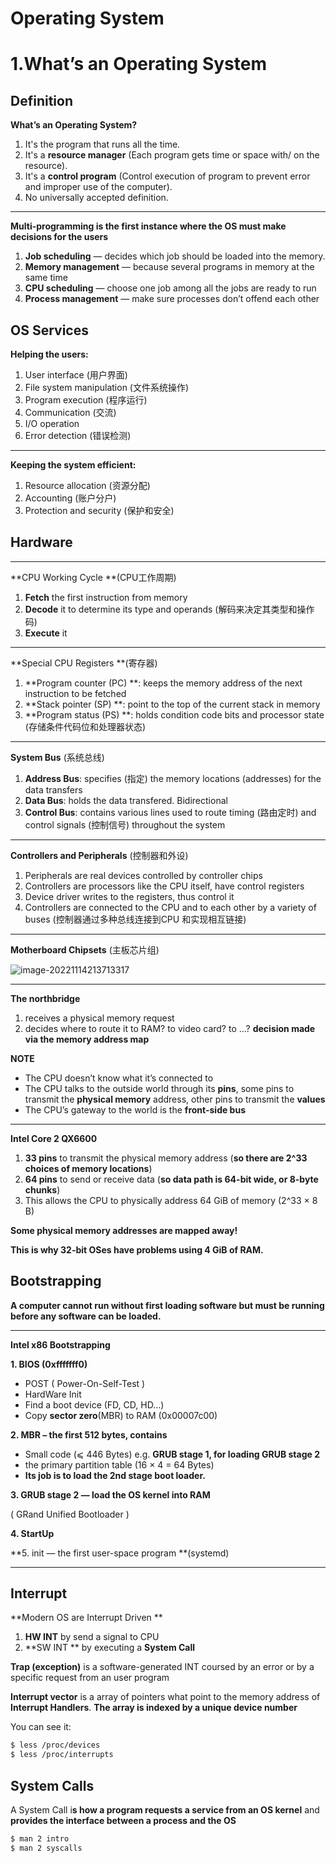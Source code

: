 # Operating System



# 1.What’s an Operating System

## Definition

**What’s an Operating System?**

1. It's the program that runs all the time.
2. It's a **resource manager** (Each program gets time or space with/ on the resource).
3. It's a **control program** (Control execution of  program to prevent error and improper use of the computer).
4. No universally accepted definition.



------

**Multi-programming is the first instance where the OS must make decisions for the users**

1. **Job scheduling** — decides which job should be loaded into the memory.
2. **Memory management** — because several programs in memory at the same time
3. **CPU scheduling** — choose one job among all the jobs are ready to run
4. **Process management** — make sure processes don’t offend each other



## OS Services

**Helping the users:**

1. User interface (用户界面)
2. File system manipulation (文件系统操作)
3. Program execution (程序运行)
4. Communication (交流)
5. I/O operation
6. Error detection (错误检测)



------

**Keeping the system efficient:**

1. Resource allocation (资源分配)
2. Accounting (账户分户)
3. Protection and security (保护和安全)





## Hardware

------

**CPU Working Cycle **(CPU工作周期)

1. **Fetch** the first instruction from memory
2. **Decode** it to determine its type and operands (解码来决定其类型和操作码)
3. **Execute** it



------

**Special CPU Registers **(寄存器)

1. **Program counter (PC) **: keeps the memory address of the next instruction to be fetched
2. **Stack pointer (SP) **: point to the top of the current stack in memory
3. **Program status (PS) **: holds condition code bits and processor state (存储条件代码位和处理器状态)



------

**System Bus** (系统总线)

1. **Address Bus**: specifies (指定) the memory locations (addresses) for the data transfers
2. **Data Bus**: holds the data transfered. Bidirectional
3. **Control Bus**: contains various lines used to route timing (路由定时) and control signals (控制信号) throughout the system



------

**Controllers and Peripherals** (控制器和外设)

1. Peripherals are real devices controlled by controller chips
2. Controllers are processors like the CPU itself, have control registers
3. Device driver writes to the registers, thus control it
4. Controllers are connected to the CPU and to each other by a variety of buses (控制器通过多种总线连接到CPU 和实现相互链接)



------

**Motherboard Chipsets** (主板芯片组)

![image-20221114213713317](/home/user/.config/Typora/typora-user-images/image-20221114213713317.png)

------

**The northbridge**

1. receives a physical memory request
2. decides where to route it to RAM?  to video card? to ...?  **decision made via the memory address map**



**NOTE**

-  The CPU doesn’t know what it’s connected to
- The CPU talks to the outside world through its **pins**, some pins to transmit the **physical memory** address, other pins to transmit the **values**
- The CPU’s gateway to the world is the **front-side bus**



------

**Intel Core 2 QX6600** 

1. **33 pins** to transmit the physical memory address (**so there are 2^33 choices of memory locations**)
2. **64 pins** to send or receive data (**so data path is 64-bit wide, or 8-byte chunks**)
3. This allows the CPU to physically address 64 GiB of memory (2^33 × 8 B)



**Some physical memory addresses are mapped away!**

**This is why 32-bit OSes have problems using 4 GiB of RAM.**



## Bootstrapping

**A computer cannot run without first loading software but must be running before any software can be loaded.**

------

**Intel x86 Bootstrapping**

**1. BIOS (0xfffffff0)**

- POST ( Power-On-Self-Test )
- HardWare Init
- Find a boot device (FD, CD, HD...)
- Copy **sector zero**(MBR) to RAM (0x00007c00)



**2. MBR – the first 512 bytes, contains**

- Small code (⩽ 446 Bytes)  e.g. **GRUB stage 1, for loading GRUB stage 2**
- the primary partition table (16 × 4 = 64 Bytes)
- **Its job is to load the 2nd stage boot loader.**



**3. GRUB stage 2 — load the OS kernel into RAM**

   ( GRand Unified Bootloader )



**4. StartUp**

**5. init — the first user-space program **(systemd)

------



## Interrupt

**Modern OS are Interrupt Driven **

1. **HW INT** by send a signal to CPU 
2. **SW INT ** by executing a **System Call**



**Trap (exception)** is a software-generated INT coursed by an error or by a specific request from an user program

**Interrupt vector** is a array of pointers what point to the memory address of **Interrupt Handlers**. 			**The array is indexed by a unique device number**

You can see it:

```sh
$ less /proc/devices
$ less /proc/interrupts
```



## System Calls

A System Call i**s how a program requests a service from an OS kernel** and **provides the interface between a process and the OS**

```sh
$ man 2 intro
$ man 2 syscalls
```

